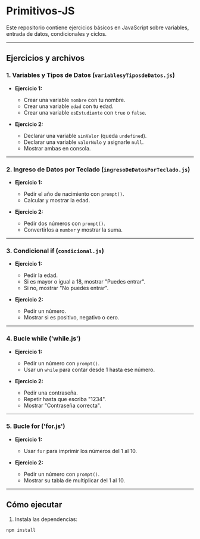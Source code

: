 # Primitivos-JS

Este repositorio contiene ejercicios básicos en JavaScript sobre variables, entrada de datos, condicionales y ciclos.

---

## Ejercicios y archivos

### 1. Variables y Tipos de Datos (`variablesyTiposdeDatos.js`)
- **Ejercicio 1:**  
  - Crear una variable `nombre` con tu nombre.  
  - Crear una variable `edad` con tu edad.  
  - Crear una variable `esEstudiante` con `true` o `false`.

- **Ejercicio 2:**  
  - Declarar una variable `sinValor` (queda `undefined`).  
  - Declarar una variable `valorNulo` y asignarle `null`.  
  - Mostrar ambas en consola.

---

### 2. Ingreso de Datos por Teclado (`ingresoDeDatosPorTeclado.js`)
- **Ejercicio 1:**  
  - Pedir el año de nacimiento con `prompt()`.  
  - Calcular y mostrar la edad.

- **Ejercicio 2:**  
  - Pedir dos números con `prompt()`.  
  - Convertirlos a `number` y mostrar la suma.

---

### 3. Condicional if (`condicional.js`)
- **Ejercicio 1:**  
  - Pedir la edad.  
  - Si es mayor o igual a 18, mostrar "Puedes entrar".  
  - Si no, mostrar "No puedes entrar".

- **Ejercicio 2:**  
  - Pedir un número.  
  - Mostrar si es positivo, negativo o cero.

---

### 4. Bucle while  ('while.js')
- **Ejercicio 1:**  
  - Pedir un número con `prompt()`.  
  - Usar un `while` para contar desde 1 hasta ese número.

- **Ejercicio 2:**  
  - Pedir una contraseña.  
  - Repetir hasta que escriba "1234".  
  - Mostrar "Contraseña correcta".

---

### 5. Bucle for  ('for.js')
- **Ejercicio 1:**  
  - Usar `for` para imprimir los números del 1 al 10.

- **Ejercicio 2:**  
  - Pedir un número con `prompt()`.  
  - Mostrar su tabla de multiplicar del 1 al 10.

---

## Cómo ejecutar

1. Instala las dependencias:
```bash
npm install
